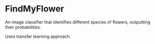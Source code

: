 # FindMyFlower

An image classifier that identifies different species of flowers, outputting their probabilities.

Uses transfer learning approach.
